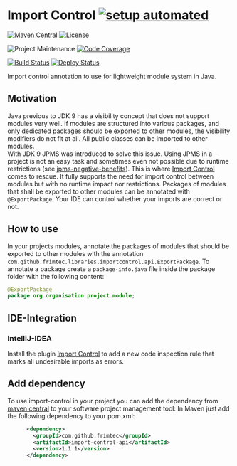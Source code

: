 # Import Control [![setup automated][gitpod-shield]][gitpod]
[![Maven Central][maven-central-shield]][maven-central]
[![License][license-shield]][license]

![Project Maintenance][maintenance-shield]
[![Code Coverage][codecov-shield]][codecov]

[![Build Status][build-status-shield]][build-status]
[![Deploy Status][deploy-status-shield]][deploy-status]

Import control annotation to use for lightweight module system in Java.

## Motivation
Java previous to JDK 9 has a visibility concept that does not support modules very well.
If modules are structured into various packages, and only dedicated packages should be exported to other modules, the visibility modifiers do not fit at all. All public classes can be imported to other modules.<br>
With JDK 9 JPMS was introduced to solve this issue. Using JPMS in a project is not an easy task and sometimes even not possible due to runtime restrictions (see [jpms-negative-benefits][jpms-negative-benefits]).
This is where [Import Control][import-control-readme] comes to rescue. It fully supports the need for import control between modules but with no runtime impact nor restrictions.
Packages of modules that shall be exported to other modules can be annotated with ```@ExportPackage```.
Your IDE can control whether your imports are correct or not.
                
## How to use
In your projects modules, annotate the packages of modules that should be exported to other modules with the annotation ```com.github.frimtec.libraries.importcontrol.api.ExportPackage```.
To annotate a package create a ```package-info.java``` file inside the package folder with the following content:
```java
@ExportPackage
package org.organisation.project.module;
```

## IDE-Integration
### IntelliJ-IDEA
Install the plugin [Import Control][import-control-plugin] to add a new code inspection rule that marks all undesirable imports as errors.  

## Add dependency
To use import-control in your project you can add the dependency from [maven central][maven-central-import-control-api] to your software project management tool:
In Maven just add the following dependency to your pom.xml:
```xml
      <dependency>
        <groupId>com.github.frimtec</groupId>
        <artifactId>import-control-api</artifactId>
        <version>1.1.1</version>
      </dependency>
```

[gitpod-shield]: https://img.shields.io/badge/Gitpod-ready_to_code-orange?logo=gitpod
[gitpod]: https://gitpod.io/from-referrer/
[maven-central-shield]: https://maven-badges.herokuapp.com/maven-central/com.github.frimtec/import-control-api/badge.svg
[maven-central]: https://maven-badges.herokuapp.com/maven-central/com.github.frimtec/import-control-api
[maintenance-shield]: https://img.shields.io/maintenance/yes/2022.svg
[license-shield]: https://img.shields.io/github/license/frimtec/import-control.svg
[license]: https://opensource.org/licenses/Apache-2.0
[codecov-shield]: https://codecov.io/gh/frimtec/import-control/branch/main/graph/badge.svg?token=XPU22BU7VN
[codecov]: https://codecov.io/gh/frimtec/import-control
[build-status-shield]: https://github.com/frimtec/import-control/workflows/Build/badge.svg
[build-status]: https://github.com/frimtec/import-control/actions?query=workflow%3ABuild
[deploy-status-shield]: https://github.com/frimtec/import-control/workflows/Deploy%20release/badge.svg
[deploy-status]: https://github.com/frimtec/import-control/actions?query=workflow%3A%22Deploy+release%22
[import-control-readme]: https://github.com/frimtec/import-control/blob/main/README.md
[maven-central-import-control-api]: https://search.maven.org/artifact/com.github.frimtec/import-control-api
[jpms-negative-benefits]: https://blog.joda.org/2018/03/jpms-negative-benefits.html
[import-control-plugin]: https://plugins.jetbrains.com/plugin/15308-import-control